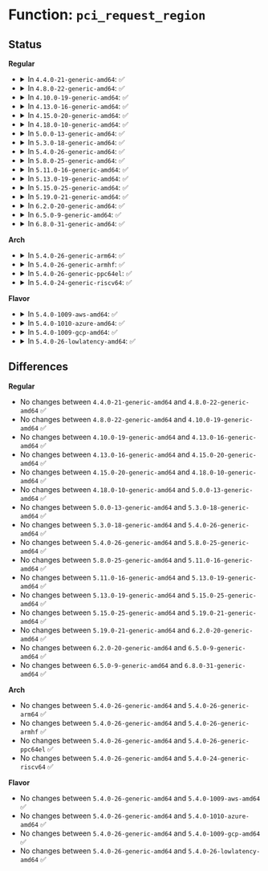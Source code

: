 # Function: <code>pci_request_region</code>

## Status
<b>Regular</b>
<ul>
<li>
<details>
<summary>In <code>4.4.0-21-generic-amd64</code>: ✅</summary>

```c
int pci_request_region(struct pci_dev * pdev, int bar, const char * res_name)
```

```json
{
  "name": "pci_request_region",
  "collision_type": "Unique Global",
  "inline_type": "No",
  "funcs": [
    {
      "addr": 18446744071583254864,
      "name": "pci_request_region",
      "external": true,
      "loc": "drivers/pci/pci.c:2878",
      "file": "drivers/pci/pci.c",
      "inline": "seen, unknown",
      "caller_inline": [],
      "caller_func": [
        "lib/devres.c:pcim_iomap_regions",
        "drivers/acpi/ioapic.c:handle_ioapic_add",
        "drivers/virtio/virtio_pci_legacy.c:virtio_pci_legacy_probe"
      ]
    }
  ],
  "symbols": [
    {
      "addr": 18446744071583254864,
      "name": "pci_request_region",
      "section": ".text",
      "bind": "STB_GLOBAL",
      "size": 18
    }
  ]
}
```
</details>
</li>
<li>
<details>
<summary>In <code>4.8.0-22-generic-amd64</code>: ✅</summary>

```c
int pci_request_region(struct pci_dev * pdev, int bar, const char * res_name)
```

```json
{
  "name": "pci_request_region",
  "collision_type": "Unique Global",
  "inline_type": "No",
  "funcs": [
    {
      "addr": 18446744071583564480,
      "name": "pci_request_region",
      "external": true,
      "loc": "drivers/pci/pci.c:3056",
      "file": "drivers/pci/pci.c",
      "inline": "seen, unknown",
      "caller_inline": [],
      "caller_func": [
        "lib/devres.c:pcim_iomap_regions",
        "drivers/acpi/ioapic.c:handle_ioapic_add",
        "drivers/virtio/virtio_pci_legacy.c:virtio_pci_legacy_probe"
      ]
    }
  ],
  "symbols": [
    {
      "addr": 18446744071583564480,
      "name": "pci_request_region",
      "section": ".text",
      "bind": "STB_GLOBAL",
      "size": 18
    }
  ]
}
```
</details>
</li>
<li>
<details>
<summary>In <code>4.10.0-19-generic-amd64</code>: ✅</summary>

```c
int pci_request_region(struct pci_dev * pdev, int bar, const char * res_name)
```

```json
{
  "name": "pci_request_region",
  "collision_type": "Unique Global",
  "inline_type": "No",
  "funcs": [
    {
      "addr": 18446744071583701264,
      "name": "pci_request_region",
      "external": true,
      "loc": "drivers/pci/pci.c:3094",
      "file": "drivers/pci/pci.c",
      "inline": "seen, unknown",
      "caller_inline": [],
      "caller_func": [
        "lib/devres.c:pcim_iomap_regions",
        "drivers/acpi/ioapic.c:handle_ioapic_add",
        "drivers/virtio/virtio_pci_legacy.c:virtio_pci_legacy_probe"
      ]
    }
  ],
  "symbols": [
    {
      "addr": 18446744071583701264,
      "name": "pci_request_region",
      "section": ".text",
      "bind": "STB_GLOBAL",
      "size": 18
    }
  ]
}
```
</details>
</li>
<li>
<details>
<summary>In <code>4.13.0-16-generic-amd64</code>: ✅</summary>

```c
int pci_request_region(struct pci_dev * pdev, int bar, const char * res_name)
```

```json
{
  "name": "pci_request_region",
  "collision_type": "Unique Global",
  "inline_type": "No",
  "funcs": [
    {
      "addr": 18446744071583741072,
      "name": "pci_request_region",
      "external": true,
      "loc": "drivers/pci/pci.c:3111",
      "file": "drivers/pci/pci.c",
      "inline": "seen, unknown",
      "caller_inline": [],
      "caller_func": [
        "lib/devres.c:pcim_iomap_regions",
        "drivers/acpi/ioapic.c:handle_ioapic_add",
        "drivers/virtio/virtio_pci_legacy.c:virtio_pci_legacy_probe"
      ]
    }
  ],
  "symbols": [
    {
      "addr": 18446744071583741072,
      "name": "pci_request_region",
      "section": ".text",
      "bind": "STB_GLOBAL",
      "size": 18
    }
  ]
}
```
</details>
</li>
<li>
<details>
<summary>In <code>4.15.0-20-generic-amd64</code>: ✅</summary>

```c
int pci_request_region(struct pci_dev * pdev, int bar, const char * res_name)
```

```json
{
  "name": "pci_request_region",
  "collision_type": "Unique Global",
  "inline_type": "No",
  "funcs": [
    {
      "addr": 18446744071583999664,
      "name": "pci_request_region",
      "external": true,
      "loc": "drivers/pci/pci.c:3221",
      "file": "drivers/pci/pci.c",
      "inline": "seen, unknown",
      "caller_inline": [],
      "caller_func": [
        "lib/devres.c:pcim_iomap_regions",
        "drivers/acpi/ioapic.c:handle_ioapic_add",
        "drivers/virtio/virtio_pci_legacy.c:virtio_pci_legacy_probe"
      ]
    }
  ],
  "symbols": [
    {
      "addr": 18446744071583999664,
      "name": "pci_request_region",
      "section": ".text",
      "bind": "STB_GLOBAL",
      "size": 18
    }
  ]
}
```
</details>
</li>
<li>
<details>
<summary>In <code>4.18.0-10-generic-amd64</code>: ✅</summary>

```c
int pci_request_region(struct pci_dev * pdev, int bar, const char * res_name)
```

```json
{
  "name": "pci_request_region",
  "collision_type": "Unique Global",
  "inline_type": "No",
  "funcs": [
    {
      "addr": 18446744071584198000,
      "name": "pci_request_region",
      "external": true,
      "loc": "drivers/pci/pci.c:3367",
      "file": "drivers/pci/pci.c",
      "inline": "seen, unknown",
      "caller_inline": [],
      "caller_func": [
        "lib/devres.c:pcim_iomap_regions",
        "drivers/acpi/ioapic.c:handle_ioapic_add",
        "drivers/virtio/virtio_pci_legacy.c:virtio_pci_legacy_probe"
      ]
    }
  ],
  "symbols": [
    {
      "addr": 18446744071584198000,
      "name": "pci_request_region",
      "section": ".text",
      "bind": "STB_GLOBAL",
      "size": 18
    }
  ]
}
```
</details>
</li>
<li>
<details>
<summary>In <code>5.0.0-13-generic-amd64</code>: ✅</summary>

```c
int pci_request_region(struct pci_dev * pdev, int bar, const char * res_name)
```

```json
{
  "name": "pci_request_region",
  "collision_type": "Unique Global",
  "inline_type": "No",
  "funcs": [
    {
      "addr": 18446744071584287456,
      "name": "pci_request_region",
      "external": true,
      "loc": "drivers/pci/pci.c:3632",
      "file": "drivers/pci/pci.c",
      "inline": "seen, unknown",
      "caller_inline": [],
      "caller_func": [
        "lib/devres.c:pcim_iomap_regions",
        "drivers/acpi/ioapic.c:handle_ioapic_add",
        "drivers/virtio/virtio_pci_legacy.c:virtio_pci_legacy_probe"
      ]
    }
  ],
  "symbols": [
    {
      "addr": 18446744071584287456,
      "name": "pci_request_region",
      "section": ".text",
      "bind": "STB_GLOBAL",
      "size": 18
    }
  ]
}
```
</details>
</li>
<li>
<details>
<summary>In <code>5.3.0-18-generic-amd64</code>: ✅</summary>

```c
int pci_request_region(struct pci_dev * pdev, int bar, const char * res_name)
```

```json
{
  "name": "pci_request_region",
  "collision_type": "Unique Global",
  "inline_type": "No",
  "funcs": [
    {
      "addr": 18446744071584482368,
      "name": "pci_request_region",
      "external": true,
      "loc": "drivers/pci/pci.c:3753",
      "file": "drivers/pci/pci.c",
      "inline": "seen, unknown",
      "caller_inline": [],
      "caller_func": [
        "lib/devres.c:pcim_iomap_regions",
        "drivers/acpi/ioapic.c:handle_ioapic_add",
        "drivers/virtio/virtio_pci_legacy.c:virtio_pci_legacy_probe"
      ]
    }
  ],
  "symbols": [
    {
      "addr": 18446744071584482368,
      "name": "pci_request_region",
      "section": ".text",
      "bind": "STB_GLOBAL",
      "size": 18
    }
  ]
}
```
</details>
</li>
<li>
<details>
<summary>In <code>5.4.0-26-generic-amd64</code>: ✅</summary>

```c
int pci_request_region(struct pci_dev * pdev, int bar, const char * res_name)
```

```json
{
  "name": "pci_request_region",
  "collision_type": "Unique Global",
  "inline_type": "No",
  "funcs": [
    {
      "addr": 18446744071584617824,
      "name": "pci_request_region",
      "external": true,
      "loc": "drivers/pci/pci.c:3749",
      "file": "drivers/pci/pci.c",
      "inline": "seen, unknown",
      "caller_inline": [],
      "caller_func": [
        "lib/devres.c:pcim_iomap_regions",
        "drivers/acpi/ioapic.c:handle_ioapic_add",
        "drivers/virtio/virtio_pci_legacy.c:virtio_pci_legacy_probe"
      ]
    }
  ],
  "symbols": [
    {
      "addr": 18446744071584617824,
      "name": "pci_request_region",
      "section": ".text",
      "bind": "STB_GLOBAL",
      "size": 18
    }
  ]
}
```
</details>
</li>
<li>
<details>
<summary>In <code>5.8.0-25-generic-amd64</code>: ✅</summary>

```c
int pci_request_region(struct pci_dev * pdev, int bar, const char * res_name)
```

```json
{
  "name": "pci_request_region",
  "collision_type": "Unique Global",
  "inline_type": "No",
  "funcs": [
    {
      "addr": 18446744071585292608,
      "name": "pci_request_region",
      "external": true,
      "loc": "drivers/pci/pci.c:3819",
      "file": "drivers/pci/pci.c",
      "inline": "seen, unknown",
      "caller_inline": [],
      "caller_func": [
        "lib/devres.c:pcim_iomap_regions",
        "drivers/acpi/ioapic.c:handle_ioapic_add",
        "drivers/virtio/virtio_pci_legacy.c:virtio_pci_legacy_probe"
      ]
    }
  ],
  "symbols": [
    {
      "addr": 18446744071585292608,
      "name": "pci_request_region",
      "section": ".text",
      "bind": "STB_GLOBAL",
      "size": 18
    }
  ]
}
```
</details>
</li>
<li>
<details>
<summary>In <code>5.11.0-16-generic-amd64</code>: ✅</summary>

```c
int pci_request_region(struct pci_dev * pdev, int bar, const char * res_name)
```

```json
{
  "name": "pci_request_region",
  "collision_type": "Unique Global",
  "inline_type": "No",
  "funcs": [
    {
      "addr": 18446744071585447504,
      "name": "pci_request_region",
      "external": true,
      "loc": "drivers/pci/pci.c:3883",
      "file": "drivers/pci/pci.c",
      "inline": "seen, unknown",
      "caller_inline": [],
      "caller_func": [
        "lib/devres.c:pcim_iomap_regions",
        "drivers/acpi/ioapic.c:handle_ioapic_add",
        "drivers/virtio/virtio_pci_legacy.c:virtio_pci_legacy_probe"
      ]
    }
  ],
  "symbols": [
    {
      "addr": 18446744071585447504,
      "name": "pci_request_region",
      "section": ".text",
      "bind": "STB_GLOBAL",
      "size": 18
    }
  ]
}
```
</details>
</li>
<li>
<details>
<summary>In <code>5.13.0-19-generic-amd64</code>: ✅</summary>

```c
int pci_request_region(struct pci_dev * pdev, int bar, const char * res_name)
```

```json
{
  "name": "pci_request_region",
  "collision_type": "Unique Global",
  "inline_type": "No",
  "funcs": [
    {
      "addr": 18446744071585327824,
      "name": "pci_request_region",
      "external": true,
      "loc": "drivers/pci/pci.c:3914",
      "file": "drivers/pci/pci.c",
      "inline": "seen, unknown",
      "caller_inline": [],
      "caller_func": [
        "lib/devres.c:pcim_iomap_regions",
        "drivers/acpi/ioapic.c:handle_ioapic_add",
        "drivers/virtio/virtio_pci_legacy.c:virtio_pci_legacy_probe"
      ]
    }
  ],
  "symbols": [
    {
      "addr": 18446744071585327824,
      "name": "pci_request_region",
      "section": ".text",
      "bind": "STB_GLOBAL",
      "size": 18
    }
  ]
}
```
</details>
</li>
<li>
<details>
<summary>In <code>5.15.0-25-generic-amd64</code>: ✅</summary>

```c
int pci_request_region(struct pci_dev * pdev, int bar, const char * res_name)
```

```json
{
  "name": "pci_request_region",
  "collision_type": "Unique Global",
  "inline_type": "No",
  "funcs": [
    {
      "addr": 18446744071585784208,
      "name": "pci_request_region",
      "external": true,
      "loc": "drivers/pci/pci.c:3964",
      "file": "drivers/pci/pci.c",
      "inline": "seen, unknown",
      "caller_inline": [],
      "caller_func": [
        "lib/devres.c:pcim_iomap_regions",
        "drivers/acpi/ioapic.c:handle_ioapic_add",
        "drivers/virtio/virtio_pci_legacy.c:virtio_pci_legacy_probe"
      ]
    }
  ],
  "symbols": [
    {
      "addr": 18446744071585784208,
      "name": "pci_request_region",
      "section": ".text",
      "bind": "STB_GLOBAL",
      "size": 18
    }
  ]
}
```
</details>
</li>
<li>
<details>
<summary>In <code>5.19.0-21-generic-amd64</code>: ✅</summary>

```c
int pci_request_region(struct pci_dev * pdev, int bar, const char * res_name)
```

```json
{
  "name": "pci_request_region",
  "collision_type": "Unique Global",
  "inline_type": "No",
  "funcs": [
    {
      "addr": 18446744071586972592,
      "name": "pci_request_region",
      "external": true,
      "loc": "drivers/pci/pci.c:4058",
      "file": "drivers/pci/pci.c",
      "inline": "seen, unknown",
      "caller_inline": [],
      "caller_func": [
        "lib/devres.c:pcim_iomap_regions",
        "drivers/acpi/ioapic.c:handle_ioapic_add",
        "drivers/virtio/virtio_pci_legacy_dev.c:vp_legacy_probe"
      ]
    }
  ],
  "symbols": [
    {
      "addr": 18446744071586972592,
      "name": "pci_request_region",
      "section": ".text",
      "bind": "STB_GLOBAL",
      "size": 30
    }
  ]
}
```
</details>
</li>
<li>
<details>
<summary>In <code>6.2.0-20-generic-amd64</code>: ✅</summary>

```c
int pci_request_region(struct pci_dev * pdev, int bar, const char * res_name)
```

```json
{
  "name": "pci_request_region",
  "collision_type": "Unique Global",
  "inline_type": "No",
  "funcs": [
    {
      "addr": 18446744071588137488,
      "name": "pci_request_region",
      "external": true,
      "loc": "drivers/pci/pci.c:4001",
      "file": "drivers/pci/pci.c",
      "inline": "seen, unknown",
      "caller_inline": [],
      "caller_func": [
        "lib/devres.c:pcim_iomap_regions",
        "drivers/acpi/ioapic.c:handle_ioapic_add",
        "drivers/virtio/virtio_pci_legacy_dev.c:vp_legacy_probe"
      ]
    }
  ],
  "symbols": [
    {
      "addr": 18446744071588137488,
      "name": "pci_request_region",
      "section": ".text",
      "bind": "STB_GLOBAL",
      "size": 30
    }
  ]
}
```
</details>
</li>
<li>
<details>
<summary>In <code>6.5.0-9-generic-amd64</code>: ✅</summary>

```c
int pci_request_region(struct pci_dev * pdev, int bar, const char * res_name)
```

```json
{
  "name": "pci_request_region",
  "collision_type": "Unique Global",
  "inline_type": "No",
  "funcs": [
    {
      "addr": 18446744071588412656,
      "name": "pci_request_region",
      "external": true,
      "loc": "drivers/pci/pci.c:4039",
      "file": "drivers/pci/pci.c",
      "inline": "seen, unknown",
      "caller_inline": [],
      "caller_func": [
        "lib/devres.c:pcim_iomap_regions",
        "drivers/acpi/ioapic.c:handle_ioapic_add",
        "drivers/virtio/virtio_pci_legacy_dev.c:vp_legacy_probe"
      ]
    }
  ],
  "symbols": [
    {
      "addr": 18446744071588412656,
      "name": "pci_request_region",
      "section": ".text",
      "bind": "STB_GLOBAL",
      "size": 30
    }
  ]
}
```
</details>
</li>
<li>
<details>
<summary>In <code>6.8.0-31-generic-amd64</code>: ✅</summary>

```c
int pci_request_region(struct pci_dev * pdev, int bar, const char * res_name)
```

```json
{
  "name": "pci_request_region",
  "collision_type": "Unique Global",
  "inline_type": "No",
  "funcs": [
    {
      "addr": 18446744071588708048,
      "name": "pci_request_region",
      "external": true,
      "loc": "drivers/pci/pci.c:4153",
      "file": "drivers/pci/pci.c",
      "inline": "seen, unknown",
      "caller_inline": [],
      "caller_func": [
        "lib/devres.c:pcim_iomap_regions",
        "drivers/acpi/ioapic.c:handle_ioapic_add",
        "drivers/virtio/virtio_pci_legacy_dev.c:vp_legacy_probe"
      ]
    }
  ],
  "symbols": [
    {
      "addr": 18446744071588708048,
      "name": "pci_request_region",
      "section": ".text",
      "bind": "STB_GLOBAL",
      "size": 30
    }
  ]
}
```
</details>
</li>
</ul>
<b>Arch</b>
<ul>
<li>
<details>
<summary>In <code>5.4.0-26-generic-arm64</code>: ✅</summary>

```c
int pci_request_region(struct pci_dev * pdev, int bar, const char * res_name)
```

```json
{
  "name": "pci_request_region",
  "collision_type": "Unique Global",
  "inline_type": "No",
  "funcs": [
    {
      "addr": 18446603336496858544,
      "name": "pci_request_region",
      "external": true,
      "loc": "drivers/pci/pci.c:3749",
      "file": "drivers/pci/pci.c",
      "inline": "seen, unknown",
      "caller_inline": [],
      "caller_func": [
        "lib/devres.c:pcim_iomap_regions",
        "drivers/virtio/virtio_pci_legacy.c:virtio_pci_legacy_probe"
      ]
    }
  ],
  "symbols": [
    {
      "addr": 18446603336496858544,
      "name": "pci_request_region",
      "section": ".text",
      "bind": "STB_GLOBAL",
      "size": 72
    }
  ]
}
```
</details>
</li>
<li>
<details>
<summary>In <code>5.4.0-26-generic-armhf</code>: ✅</summary>

```c
int pci_request_region(struct pci_dev * pdev, int bar, const char * res_name)
```

```json
{
  "name": "pci_request_region",
  "collision_type": "Unique Global",
  "inline_type": "No",
  "funcs": [
    {
      "addr": 3230139324,
      "name": "pci_request_region",
      "external": true,
      "loc": "drivers/pci/pci.c:3749",
      "file": "drivers/pci/pci.c",
      "inline": "seen, unknown",
      "caller_inline": [],
      "caller_func": [
        "lib/devres.c:pcim_iomap_regions",
        "drivers/virtio/virtio_pci_legacy.c:virtio_pci_legacy_probe"
      ]
    }
  ],
  "symbols": [
    {
      "addr": 3230139324,
      "name": "pci_request_region",
      "section": ".text",
      "bind": "STB_GLOBAL",
      "size": 32
    }
  ]
}
```
</details>
</li>
<li>
<details>
<summary>In <code>5.4.0-26-generic-ppc64el</code>: ✅</summary>

```c
int pci_request_region(struct pci_dev * pdev, int bar, const char * res_name)
```

```json
{
  "name": "pci_request_region",
  "collision_type": "Unique Global",
  "inline_type": "No",
  "funcs": [
    {
      "addr": 13835058055290940480,
      "name": "pci_request_region",
      "external": true,
      "loc": "drivers/pci/pci.c:3749",
      "file": "drivers/pci/pci.c",
      "inline": "seen, unknown",
      "caller_inline": [],
      "caller_func": [
        "lib/devres.c:pcim_iomap_regions",
        "drivers/virtio/virtio_pci_legacy.c:virtio_pci_legacy_probe"
      ]
    }
  ],
  "symbols": [
    {
      "addr": 13835058055290940480,
      "name": "pci_request_region",
      "section": ".text",
      "bind": "STB_GLOBAL",
      "size": 24
    }
  ]
}
```
</details>
</li>
<li>
<details>
<summary>In <code>5.4.0-24-generic-riscv64</code>: ✅</summary>

```c
int pci_request_region(struct pci_dev * pdev, int bar, const char * res_name)
```

```json
{
  "name": "pci_request_region",
  "collision_type": "Unique Global",
  "inline_type": "No",
  "funcs": [
    {
      "addr": 18446743936275561126,
      "name": "pci_request_region",
      "external": true,
      "loc": "drivers/pci/pci.c:3749",
      "file": "drivers/pci/pci.c",
      "inline": "seen, unknown",
      "caller_inline": [],
      "caller_func": [
        "lib/devres.c:pcim_iomap_regions",
        "drivers/virtio/virtio_pci_legacy.c:virtio_pci_legacy_probe"
      ]
    }
  ],
  "symbols": [
    {
      "addr": 18446743936275561126,
      "name": "pci_request_region",
      "section": ".text",
      "bind": "STB_GLOBAL",
      "size": 60
    }
  ]
}
```
</details>
</li>
</ul>
<b>Flavor</b>
<ul>
<li>
<details>
<summary>In <code>5.4.0-1009-aws-amd64</code>: ✅</summary>

```c
int pci_request_region(struct pci_dev * pdev, int bar, const char * res_name)
```

```json
{
  "name": "pci_request_region",
  "collision_type": "Unique Global",
  "inline_type": "No",
  "funcs": [
    {
      "addr": 18446744071584569984,
      "name": "pci_request_region",
      "external": true,
      "loc": "drivers/pci/pci.c:3749",
      "file": "drivers/pci/pci.c",
      "inline": "seen, unknown",
      "caller_inline": [],
      "caller_func": [
        "lib/devres.c:pcim_iomap_regions",
        "drivers/acpi/ioapic.c:handle_ioapic_add",
        "drivers/virtio/virtio_pci_legacy.c:virtio_pci_legacy_probe"
      ]
    }
  ],
  "symbols": [
    {
      "addr": 18446744071584569984,
      "name": "pci_request_region",
      "section": ".text",
      "bind": "STB_GLOBAL",
      "size": 18
    }
  ]
}
```
</details>
</li>
<li>
<details>
<summary>In <code>5.4.0-1010-azure-amd64</code>: ✅</summary>

```c
int pci_request_region(struct pci_dev * pdev, int bar, const char * res_name)
```

```json
{
  "name": "pci_request_region",
  "collision_type": "Unique Global",
  "inline_type": "No",
  "funcs": [
    {
      "addr": 18446744071584498144,
      "name": "pci_request_region",
      "external": true,
      "loc": "drivers/pci/pci.c:3749",
      "file": "drivers/pci/pci.c",
      "inline": "seen, unknown",
      "caller_inline": [],
      "caller_func": [
        "lib/devres.c:pcim_iomap_regions",
        "drivers/acpi/ioapic.c:handle_ioapic_add",
        "drivers/virtio/virtio_pci_legacy.c:virtio_pci_legacy_probe"
      ]
    }
  ],
  "symbols": [
    {
      "addr": 18446744071584498144,
      "name": "pci_request_region",
      "section": ".text",
      "bind": "STB_GLOBAL",
      "size": 18
    }
  ]
}
```
</details>
</li>
<li>
<details>
<summary>In <code>5.4.0-1009-gcp-amd64</code>: ✅</summary>

```c
int pci_request_region(struct pci_dev * pdev, int bar, const char * res_name)
```

```json
{
  "name": "pci_request_region",
  "collision_type": "Unique Global",
  "inline_type": "No",
  "funcs": [
    {
      "addr": 18446744071584567984,
      "name": "pci_request_region",
      "external": true,
      "loc": "drivers/pci/pci.c:3749",
      "file": "drivers/pci/pci.c",
      "inline": "seen, unknown",
      "caller_inline": [],
      "caller_func": [
        "lib/devres.c:pcim_iomap_regions",
        "drivers/acpi/ioapic.c:handle_ioapic_add",
        "drivers/virtio/virtio_pci_legacy.c:virtio_pci_legacy_probe"
      ]
    }
  ],
  "symbols": [
    {
      "addr": 18446744071584567984,
      "name": "pci_request_region",
      "section": ".text",
      "bind": "STB_GLOBAL",
      "size": 18
    }
  ]
}
```
</details>
</li>
<li>
<details>
<summary>In <code>5.4.0-26-lowlatency-amd64</code>: ✅</summary>

```c
int pci_request_region(struct pci_dev * pdev, int bar, const char * res_name)
```

```json
{
  "name": "pci_request_region",
  "collision_type": "Unique Global",
  "inline_type": "No",
  "funcs": [
    {
      "addr": 18446744071584675968,
      "name": "pci_request_region",
      "external": true,
      "loc": "drivers/pci/pci.c:3749",
      "file": "drivers/pci/pci.c",
      "inline": "seen, unknown",
      "caller_inline": [],
      "caller_func": [
        "lib/devres.c:pcim_iomap_regions",
        "drivers/acpi/ioapic.c:handle_ioapic_add",
        "drivers/virtio/virtio_pci_legacy.c:virtio_pci_legacy_probe"
      ]
    }
  ],
  "symbols": [
    {
      "addr": 18446744071584675968,
      "name": "pci_request_region",
      "section": ".text",
      "bind": "STB_GLOBAL",
      "size": 18
    }
  ]
}
```
</details>
</li>
</ul>

## Differences
<b>Regular</b>
<ul>
<li>
No changes between <code>4.4.0-21-generic-amd64</code> and <code>4.8.0-22-generic-amd64</code> ✅
</li>
<li>
No changes between <code>4.8.0-22-generic-amd64</code> and <code>4.10.0-19-generic-amd64</code> ✅
</li>
<li>
No changes between <code>4.10.0-19-generic-amd64</code> and <code>4.13.0-16-generic-amd64</code> ✅
</li>
<li>
No changes between <code>4.13.0-16-generic-amd64</code> and <code>4.15.0-20-generic-amd64</code> ✅
</li>
<li>
No changes between <code>4.15.0-20-generic-amd64</code> and <code>4.18.0-10-generic-amd64</code> ✅
</li>
<li>
No changes between <code>4.18.0-10-generic-amd64</code> and <code>5.0.0-13-generic-amd64</code> ✅
</li>
<li>
No changes between <code>5.0.0-13-generic-amd64</code> and <code>5.3.0-18-generic-amd64</code> ✅
</li>
<li>
No changes between <code>5.3.0-18-generic-amd64</code> and <code>5.4.0-26-generic-amd64</code> ✅
</li>
<li>
No changes between <code>5.4.0-26-generic-amd64</code> and <code>5.8.0-25-generic-amd64</code> ✅
</li>
<li>
No changes between <code>5.8.0-25-generic-amd64</code> and <code>5.11.0-16-generic-amd64</code> ✅
</li>
<li>
No changes between <code>5.11.0-16-generic-amd64</code> and <code>5.13.0-19-generic-amd64</code> ✅
</li>
<li>
No changes between <code>5.13.0-19-generic-amd64</code> and <code>5.15.0-25-generic-amd64</code> ✅
</li>
<li>
No changes between <code>5.15.0-25-generic-amd64</code> and <code>5.19.0-21-generic-amd64</code> ✅
</li>
<li>
No changes between <code>5.19.0-21-generic-amd64</code> and <code>6.2.0-20-generic-amd64</code> ✅
</li>
<li>
No changes between <code>6.2.0-20-generic-amd64</code> and <code>6.5.0-9-generic-amd64</code> ✅
</li>
<li>
No changes between <code>6.5.0-9-generic-amd64</code> and <code>6.8.0-31-generic-amd64</code> ✅
</li>
</ul>
<b>Arch</b>
<ul>
<li>
No changes between <code>5.4.0-26-generic-amd64</code> and <code>5.4.0-26-generic-arm64</code> ✅
</li>
<li>
No changes between <code>5.4.0-26-generic-amd64</code> and <code>5.4.0-26-generic-armhf</code> ✅
</li>
<li>
No changes between <code>5.4.0-26-generic-amd64</code> and <code>5.4.0-26-generic-ppc64el</code> ✅
</li>
<li>
No changes between <code>5.4.0-26-generic-amd64</code> and <code>5.4.0-24-generic-riscv64</code> ✅
</li>
</ul>
<b>Flavor</b>
<ul>
<li>
No changes between <code>5.4.0-26-generic-amd64</code> and <code>5.4.0-1009-aws-amd64</code> ✅
</li>
<li>
No changes between <code>5.4.0-26-generic-amd64</code> and <code>5.4.0-1010-azure-amd64</code> ✅
</li>
<li>
No changes between <code>5.4.0-26-generic-amd64</code> and <code>5.4.0-1009-gcp-amd64</code> ✅
</li>
<li>
No changes between <code>5.4.0-26-generic-amd64</code> and <code>5.4.0-26-lowlatency-amd64</code> ✅
</li>
</ul>
